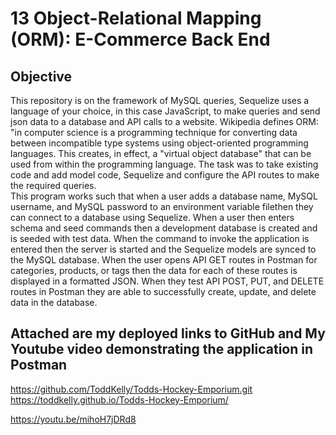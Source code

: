 # 13 Object-Relational Mapping (ORM): E-Commerce Back End

## Objective

This repository is on the framework of MySQL queries, Sequelize uses a language of your choice, in this case JavaScript, to make queries and send json data to a database and API calls to a website. Wikipedia defines ORM: "in computer science is a programming technique for converting data between incompatible type systems using object-oriented programming languages. This creates, in effect, a "virtual object database" that can be used from within the programming language. The task was to take existing code and add model code, Sequelize and configure the API routes to make the required queries.
<br>
This program works such that when a user adds a database name, MySQL username, and MySQL password to an environment variable filethen they can connect to a database using Sequelize.
When a user then enters schema and seed commands then a development database is created and is seeded with test data.
When the command to invoke the application is entered then the server is started and the Sequelize models are synced to the MySQL database. 
When the user opens API GET routes in Postman for categories, products, or tags then the data for each of these routes is displayed in a formatted JSON. When they test API POST, PUT, and DELETE routes in Postman they are able to successfully create, update, and delete data in the database.

## Attached are my deployed links to GitHub and My Youtube video demonstrating the application in Postman

https://github.com/ToddKelly/Todds-Hockey-Emporium.git
https://toddkelly.github.io/Todds-Hockey-Emporium/

https://youtu.be/mihoH7jDRd8
